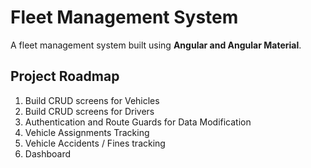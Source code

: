 # Fleet Management System

A fleet management system built using **Angular and Angular Material**.

## Project Roadmap

1. Build CRUD screens for Vehicles
2. Build CRUD screens for Drivers
3. Authentication and Route Guards for Data Modification
4. Vehicle Assignments Tracking
5. Vehicle Accidents / Fines tracking
6. Dashboard
